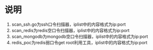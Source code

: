 # 说明
1. scan_ssh.go为ssh口令扫描器，iplist中的内容格式为ip:port
1. scan_redis为redis空口令扫描器，iplist中的内容格式为ip:port
1. scan_mongodb为mongodb空口令扫描器，iplist中的内容格式为ip:port
1. redis_poc为redis弱口令get root利用工具，iplist中的内容格式为ip:port
